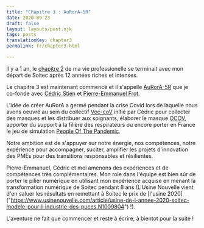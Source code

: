 ```yaml
---
title: "Chapitre 3 : AuRorA-5R"
date: 2020-09-23
draft: false
layout: layouts/post.njk
tags: posts
translationKey: chapter3
permalink: fr/chapter3.html

---
```

Il y a 1 an, le [chapitre 2]("fr/chapter2.html") de ma vie professionelle se terminait avec mon départ de Soitec après 12 années riches et intenses.

Le chapitre 3 est maintenant commencé et il s'appelle [AuRorA-5R](https://aurora-5r.fr/) que je co-fonde avec [Cédric Stien]("https://www.linkedin.com/in/cedric-stien-b1141aa/") et [Pierre-Emmanuel Frot]("https://www.linkedin.com/in/pem-frot-1304g73/).


L'idée de créer AuRorA a germé pendant la crise Covid lors de laquelle nous avons oeuvré au sein du collectif   [Voc-coV](http://voc-cov.org  ) initié par Cédric pour collecter des masques et les distribuer aux soignants, élaborer le masque [OCOV](www.ouvry.com/ocov/), apporter du support à la filière des respirateurs ou encore porter en France le jeu de simulation  [People Of The Pandemic]("https://peopleofthepandemicgame.com/").

Notre ambition est de s'appuyer sur notre énergie, nos compétences, notre expérience pour accompagner, suciter, amplifier les projets d'innovation des PMEs pour des transitions responsables et résilientes.

Pierre-Emmanuel, Cédric et moi amenons des expériences et de compétences très complémentaires.
Mon role dans l'équipe est bien sûr de porter le pilier numérique en utilisant mon expérience acquise en menant la transformation numérique de Soitec pendant 8 ans (L'Usine Nouvelle vient d'en saluer les résultats en remettant à Soitec le prix de [l'usine 2020] ("https://www.usinenouvelle.com/article/usine-de-l-annee-2020-soitec-modele-pour-l-industrie-des-puces.N1009804") !).

L'aventure ne fait que commencer et reste à écrire, à bientot pour la suite !




